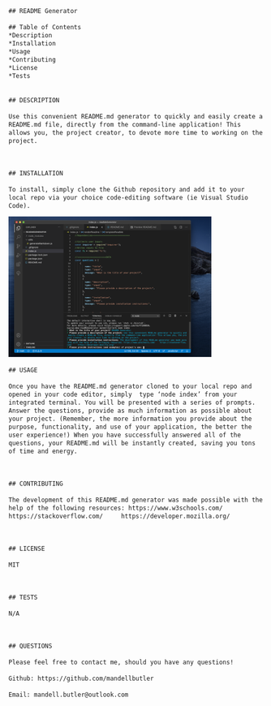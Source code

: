 
    ## README Generator
    
    ## Table of Contents
    *Description
    *Installation
    *Usage
    *Contributing
    *License
    *Tests

    
    ## DESCRIPTION
    
    Use this convenient README.md generator to quickly and easily create a README.md file, directly from the command-line application! This allows you, the project creator, to devote more time to working on the project.


    
    ## INSTALLATION
    
    To install, simply clone the Github repository and add it to your local repo via your choice code-editing software (ie Visual Studio Code).

<img src="assets/images/readme.png" width="400">

    
    ## USAGE
    
    Once you have the README.md generator cloned to your local repo and opened in your code editor, simply  type ‘node index’ from your integrated terminal. You will be presented with a series of prompts. Answer the questions, provide as much information as possible about your project. (Remember, the more information you provide about the purpose, functionality, and use of your application, the better the user experience!) When you have successfully answered all of the questions, your README.md will be instantly created, saving you tons of time and energy.


    
    ## CONTRIBUTING
    
    The development of this README.md generator was made possible with the help of the following resources: https://www.w3schools.com/    https://stackoverflow.com/     https://developer.mozilla.org/


    
    ## LICENSE
    
    MIT


    
    ## TESTS
    
    N/A

    
    
    ## QUESTIONS

    Please feel free to contact me, should you have any questions!

    Github: https://github.com/mandellbutler

    Email: mandell.butler@outlook.com

    
